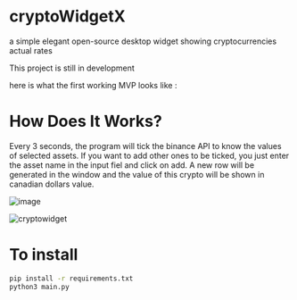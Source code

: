 # cryptoWidgetX
a simple elegant open-source desktop widget showing cryptocurrencies actual rates

This project is still in development

here is what the first working MVP looks like :

# How Does It Works?

Every 3 seconds, the program will tick the binance API to know the values of selected assets.
If you want to add other ones to be ticked, you just enter the asset name in the input fiel and click on add.
A new row will be generated in the window and the value of this crypto will be shown in canadian dollars value.

![image](https://user-images.githubusercontent.com/35858630/110227299-c8a6da80-7ec4-11eb-875c-a38d526e70e7.png)

![cryptowidget](https://user-images.githubusercontent.com/35858630/110227332-305d2580-7ec5-11eb-86a9-18c1e51237b4.gif)

# To install

``` bash
pip install -r requirements.txt
python3 main.py
```
